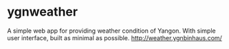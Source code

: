 # ygnweather
A simple web app for providing weather condition of Yangon. With simple user interface, built as minimal as possible.
http://weather.ygnbinhaus.com/
